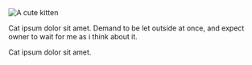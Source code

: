 <div data-background="/img/adrian-infernus-GLf7bAwCdYg-unsplash.jpg"></div>
<div class="grid-x grid-padding-x">
  <div class="cell medium-6">
    <img class="contain" src="http://placekitten.com/600/600" alt="A cute kitten" />
  </div>
  <div class="cell medium-6 align-self-middle text-left">
    <div class="show-for-near">
      <p>Cat ipsum dolor sit amet. Demand to be let outside at once, and expect owner to wait for me as i think about it.</p>
      </div>
    <div class="show-for-far">
      <p>Cat ipsum dolor sit amet.</p>
    </div>
  </div>
</div>
